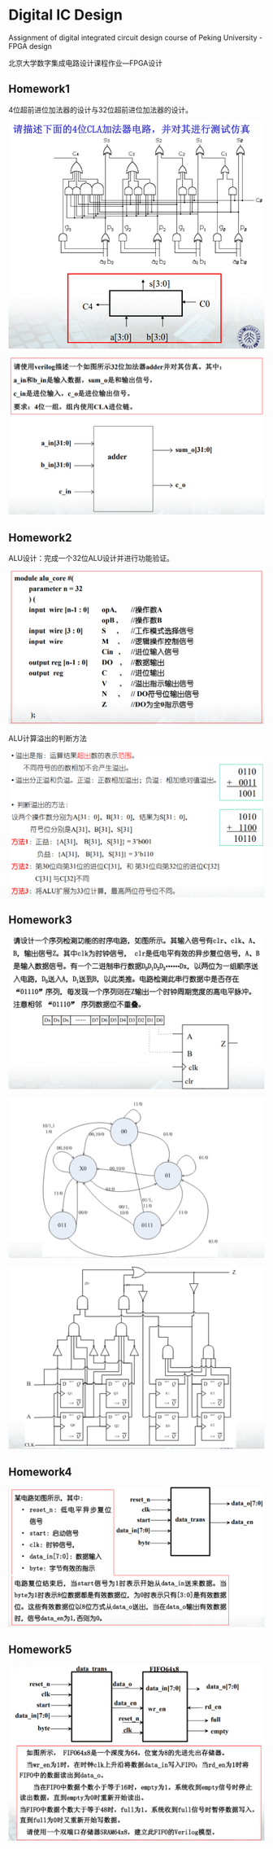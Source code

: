 # Digital IC Design

Assignment of digital integrated circuit design course of Peking University - FPGA design

北京大学数字集成电路设计课程作业—FPGA设计

## Homework1

4位超前进位加法器的设计与32位超前进位加法器的设计。

![](0.Images/hw1-1.png)

![](0.Images/hw1-2.png)

## Homework2

ALU设计：完成一个32位ALU设计并进行功能验证。

![](0.Images/hw2-1.png)

ALU计算溢出的判断方法

![](0.Images/hw2-2.png)

## Homework3

![](0.Images/hw3-1.png)

![](0.Images/hw3-2.png)

![](0.Images/hw3-3.png)

## Homework4

![](0.Images/hw4-1.png)

## Homework5

![](0.Images/hw5-1.png)











